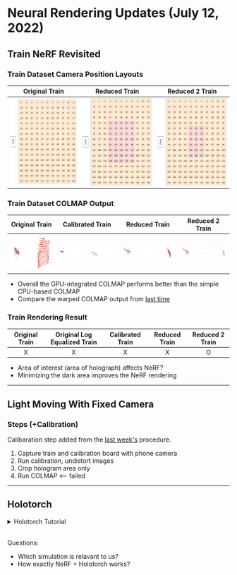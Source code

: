 # Neural Rendering Updates (July 12, 2022)

## Train NeRF Revisited

### Train Dataset Camera Position Layouts
| Original Train | Reduced Train | Reduced 2 Train |
|:--------:|:---------:|:---------:|
|![](../colmap_output/train_reduced/train_layout_original.png)|![](../colmap_output/train_reduced/train_layout_reduced_1.png)|![](../colmap_output/train_reduced/train_layout_reduced_2.png)|

### Train Dataset COLMAP Output

| Original Train | Calibrated Train | Reduced Train | Reduced 2 Train |
|:--------:|:---------:|:---------:|:---------:|
|![](../colmap_output/train_reduced/colmap_train_raw.png)|![](../colmap_output/train_reduced/colmap_train_calib.png)|![](../colmap_output/train_reduced/colmap_train_reduced_1.png)| ![](../colmap_output/train_reduced/colmap_train_reduced_2.png)|

- Overall the GPU-integrated COLMAP performs better than the simple CPU-based COLMAP
- Compare the warped COLMAP output from [last time](./11-22-2021.md)

### Train Rendering Result

| Original Train | Original Log Equalized Train | Calibrated Train | Reduced Train | Reduced 2 Train |
|:--------:|:---------:|:---------:|:---------:|:---------:|
| X | X | X | X | O |

- Area of interest (area of holograph) affects NeRF?
- Minimizing the dark area improves the NeRF rendering

<hr/>

## Light Moving With Fixed Camera
### Steps (+Calibration)
Calibaration step added from the [last week's](./07-05-2022.md) procedure.

1. Capture train and calibration board with phone camera
2. Run calibration, undistort images
3. Crop hologram area only
4. Run COLMAP <-- failed

<hr>

## Holotorch

<details>
<summary>Holotorch Tutorial</summary>

1. Example for ASM-propagator
2. Creating a Hologram using Double-Phase-Amplitude-Encoding (DPAC)
3. Near-Eye Hologram (ASM-propagation) optimization
4. Conventional Etendue Expansion with a random diffuser
5. Neural Etendue expansion (Deep Optics) with respect to an image dataset

</details>
<br/>

Questions:
- Which simulation is relavant to us?
- How exactly NeRF + Holotorch works?